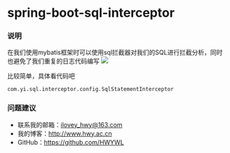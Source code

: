 # spring-boot-sql-interceptor

### 说明
在我们使用mybatis框架时可以使用sql拦截器对我们的SQL进行拦截分析，同时也避免了我们重复的日志代码编写
![](https://i.imgur.com/BGWow6Z.jpg)

比较简单，具体看代码吧
```
com.yi.sql.interceptor.config.SqlStatementInterceptor
```

### 问题建议

- 联系我的邮箱：ilovey_hwy@163.com
- 我的博客：http://www.hwy.ac.cn
- GitHub：https://github.com/HWYWL